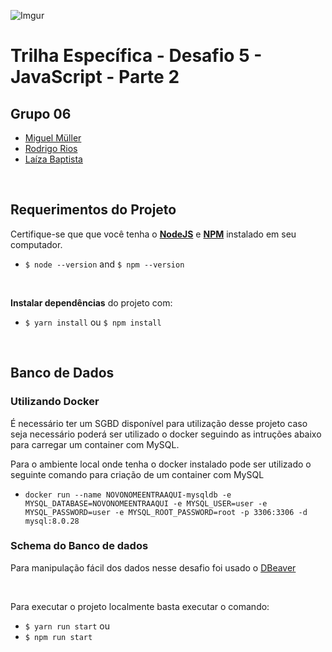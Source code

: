![Imgur](https://i.imgur.com/j9JmM4L.png)

# **Trilha Específica - Desafio 5 - JavaScript - Parte 2**

## **Grupo 06**

- [Miguel Müller](https://github.com/devcarlosl)
- [Rodrigo Rios](https://github.com/Rodrigo-Rios)
- [Laíza Baptista](https://github.com/laizabaptista)

<br/>

## **Requerimentos do Projeto**
Certifique-se que que você tenha o **[NodeJS](https://nodejs.org/)** e **[NPM](https://www.npmjs.com/)** instalado em seu computador.

- `$ node --version` and `$ npm --version`

<br/>

**Instalar dependências** do projeto com:

- `$ yarn install` ou `$ npm install`

<br/>

## **Banco de Dados**

### Utilizando Docker

É necessário ter um SGBD disponível para utilização desse projeto caso seja necessário poderá ser utilizado o docker seguindo as intruções abaixo para carregar um container com MySQL.

Para o ambiente local onde tenha o docker instalado pode ser utilizado o seguinte comando para criação de um container com MySQL

- `docker run --name NOVONOMEENTRAAQUI-mysqldb -e MYSQL_DATABASE=NOVONOMEENTRAAQUI -e MYSQL_USER=user -e MYSQL_PASSWORD=user -e MYSQL_ROOT_PASSWORD=root -p 3306:3306 -d mysql:8.0.28`


### Schema do Banco de dados

Para manipulação fácil dos dados nesse desafio foi usado o [DBeaver](https://dbeaver.io/download/)

<br/>

Para executar o projeto localmente basta executar o comando:

- `$ yarn run start`
  ou
- `$ npm run start`

<br/>
